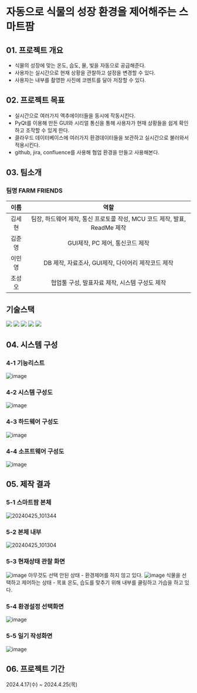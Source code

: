 # 자동으로 식물의 성장 환경을 제어해주는 스마트팜
## 01. 프로젝트 개요
* 식물의 성장에 맞는 온도, 습도, 물, 빛을 자동으로 공급해준다.
* 사용자는 실시간으로 현재 상황을 관찰하고 설정을 변경할 수 있다.
* 사용자는 내부를 촬영한 사진에 코멘트를 달아 저장할 수 있다.
## 02. 프로젝트 목표
* 실시간으로 여러가지 액추에이터들을 동시에 작동시킨다.
* PyQt를 이용해 만든 GUI와 시리얼 통신을 통해 사용자가 현재 상황들을 쉽게 확인하고 조작할 수 있게 한다.
* 클라우드 데이터베이스에 여러가지 환경데이터들을 보관하고 실시간으로 불러와서 적용시킨다.
* github, jira, confluence를 사용해 협업 환경을 만들고 사용해본다.

## 03. 팀소개
### 팀명 FARM FRIENDS
|이름|역할|
|:---:|:---:|
|김세현|팀장, 하드웨어 제작, 통신 프로토콜 작성, MCU 코드 제작, 발표, ReadMe 제작|
|김준영|GUI제작, PC 제어, 통신코드 제작|
|이민영|DB 제작, 자료조사, GUI제작, 다이어리 제작코드 제작|
|조성오|협업툴 구성, 발표자료 제작, 시스템 구성도 제작|
## 기술스택
<img src="https://img.shields.io/badge/Python-3776AB?style=for-the-badge&logo=Python&logoColor=white"> <img src="https://img.shields.io/badge/opencv-5C3EE8?style=for-the-badge&logo=opencv&logoColor=white"> <img src="https://img.shields.io/badge/amazonrds-527FFF?style=for-the-badge&logo=amazonrds&logoColor=white"> <img src="https://img.shields.io/badge/mysql-4479A1?style=for-the-badge&logo=mysql&logoColor=white"> <img src="https://img.shields.io/badge/github-181717?style=for-the-badge&logo=github&logoColor=white">


## 04. 시스템 구성
### 4-1 기능리스트
![image](https://github.com/addinedu-ros-5th/iot-repo-5/assets/55865857/dc6c1ae5-5667-4b34-8b18-163b73b0a2ff)
### 4-2 시스템 구성도
![image](https://github.com/addinedu-ros-5th/iot-repo-5/assets/55865857/2aac719a-8b6f-49eb-8eaf-3a25ed6f8d91)
### 4-3 하드웨어 구성도
![image](https://github.com/addinedu-ros-5th/iot-repo-5/assets/55865857/5c75b869-7b65-4b3b-b24e-f14cde7652da)
### 4-4 소프트웨어 구성도
![image](https://github.com/addinedu-ros-5th/iot-repo-5/assets/55865857/bc4be3cf-405b-40ff-8e93-1163b7985167)
## 05. 제작 결과
### 5-1 스마트팜 본체
![20240425_101344](https://github.com/addinedu-ros-5th/iot-repo-5/assets/55865857/680a0672-2da0-4c84-9103-9b590693cbe8)
### 5-2 본체 내부
![20240425_101304](https://github.com/addinedu-ros-5th/iot-repo-5/assets/55865857/0a83edb9-a5f2-4e81-aba8-e3f794ed1e60)
### 5-3 현재상태 관찰 화면
![image](https://github.com/addinedu-ros-5th/iot-repo-5/assets/55865857/d22ddd94-b268-4e09-9c43-ddcf79d9e7dc)
아무것도 선택 안된 상태 - 환경제어를 하지 않고 있다.
![image](https://github.com/addinedu-ros-5th/iot-repo-5/assets/55865857/20634130-0abc-408b-8734-c6bb98c3bbdc)
식물을 선택하고 제어하는 상태 - 목표 온도, 습도를 맞추기 위해 내부를 쿨링하고 가습을 하고 있다.

### 5-4 환경설정 선택화면
![image](https://github.com/addinedu-ros-5th/iot-repo-5/assets/55865857/ac071993-3d23-41f3-8028-1dba5cec89ee)
### 5-5 일기 작성화면
![image](https://github.com/addinedu-ros-5th/iot-repo-5/assets/55865857/1415c382-759b-4403-8469-a25f991ea984)
## 06. 프로젝트 기간
2024.4.17(수) ~ 2024.4.25(목)


